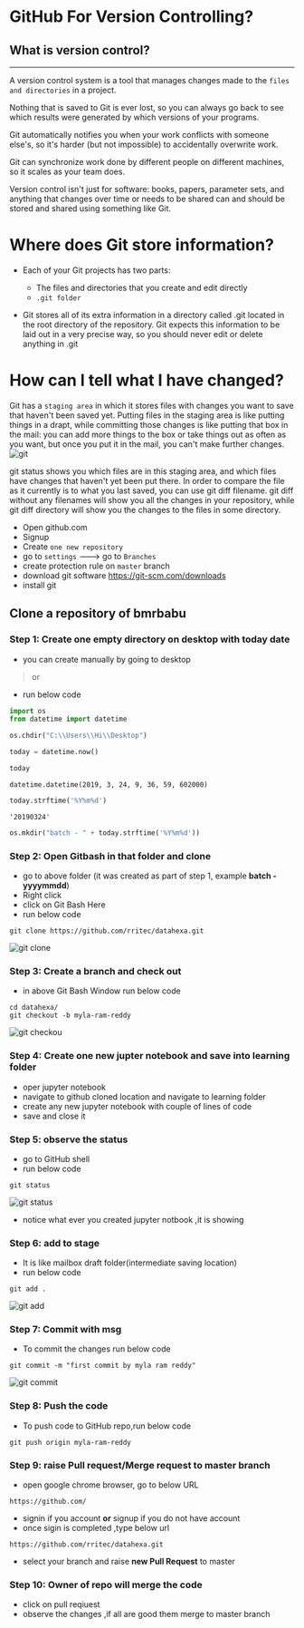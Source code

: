 
# GitHub For Version Controlling?

## What is version control?
----
A version control system is a tool that manages changes made to the `files and directories` in a project. 

Nothing that is saved to Git is ever lost, so you can always go back to see which results were generated by which versions of your programs.

Git automatically notifies you when your work conflicts with someone else's, so it's harder (but not impossible) to accidentally overwrite work.

Git can synchronize work done by different people on different machines, so it scales as your team does.

Version control isn't just for software: books, papers, parameter sets, and anything that changes over time or needs to be shared can and should be stored and shared using something like Git.

# Where does Git store information?
- Each of your Git projects has two parts: 
    - The files and directories that you create and edit directly
    - `.git folder`  
    

- Git stores all of its extra information in a directory called .git located in the root directory of the repository. Git expects this information to be laid out in a very precise way, so you should never edit or delete anything in .git

# How can I tell what I have changed?
Git has a `staging area` in which it stores files with changes you want to save that haven't been saved yet. Putting files in the staging area is like putting things in a drapt, while committing those changes is like putting that box in the mail: you can add more things to the box or take things out as often as you want, but once you put it in the mail, you can't make further changes.
![git](https://github.com/rritec/datahexa/blob/master/images/git/git-staging-area.png?raw=true)

git status shows you which files are in this staging area, and which files have changes that haven't yet been put there. In order to compare the file as it currently is to what you last saved, you can use git diff filename. git diff without any filenames will show you all the changes in your repository, while git diff directory will show you the changes to the files in some directory.

- Open github.com
- Signup
- Create `one new repository`
- go to `settings` ---> go to `Branches`
- create protection rule on `master` branch
- download git software https://git-scm.com/downloads
- install git

## Clone a repository of bmrbabu

### Step 1: Create one empty directory on desktop with today date
- you can create manually by going to desktop
> or
- run below code


```python
import os
from datetime import datetime
```


```python
os.chdir("C:\\Users\\Hi\\Desktop")
```


```python
today = datetime.now()
```


```python
today
```




    datetime.datetime(2019, 3, 24, 9, 36, 59, 602000)




```python
today.strftime('%Y%m%d')
```




    '20190324'




```python
os.mkdir("batch - " + today.strftime('%Y%m%d'))
```

### Step 2: Open Gitbash in that folder and clone
- go to above folder (it was created as part of step 1, example **batch - yyyymmdd**)
- Right click
- click on Git Bash Here
- run below code
```git
git clone https://github.com/rritec/datahexa.git
```
![git clone](https://github.com/rritec/datahexa/blob/master/images/ds%20000000.png?raw=true)

### Step 3: Create a branch and check out
- in above Git Bash Window run below code
``` git
cd datahexa/
git checkout -b myla-ram-reddy
```
![git checkou](https://github.com/rritec/datahexa/blob/master/images/ds%20000005.png?raw=true)

### Step 4: Create one new jupter notebook and save into learning folder
- oper jupyter notebook
- navigate to github cloned location and navigate to learning folder
- create any new jupyter notebook with couple of lines of code
- save and close it

### Step 5: observe the status
- go to GitHub shell
- run below code
```git
git status
```
![git status](https://github.com/rritec/datahexa/blob/master/images/ds%20000007.png?raw=true)
- notice what ever you created jupyter notbook ,it is showing

### Step 6: add to stage
- It is like mailbox draft folder(intermediate saving location)
- run below code
```git
git add .
```
![git add](https://github.com/rritec/datahexa/blob/master/images/ds%20000008.png?raw=true)

### Step 7: Commit with msg
- To commit the changes run below code
``` git
git commit -m "first commit by myla ram reddy"
```

![git commit](https://github.com/rritec/datahexa/blob/master/images/ds%20000009.png?raw=true)

### Step 8: Push the code
- To push code to GitHub repo,run below code
```git
git push origin myla-ram-reddy
```

### Step 9: raise Pull request/Merge request to master branch
- open google chrome browser, go to below URL
```
https://github.com/
```
- signin if you account **or** signup if you do not have account
- once sigin is completed ,type below url
```
https://github.com/rritec/datahexa.git
```
- select your branch and raise **new Pull Request** to master


### Step 10: Owner of repo will merge the code
- click on pull reqiuest
- observe the changes ,if all are good them merge to master branch


```python

```
